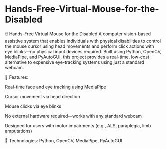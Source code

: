 # Hands-Free-Virtual-Mouse-for-the-Disabled
🖱️ Hands-Free Virtual Mouse for the Disabled
A computer vision-based assistive system that enables individuals with physical disabilities to control the mouse cursor using head movements and perform click actions with eye blinks—no physical input devices required. Built using Python, OpenCV, MediaPipe, and PyAutoGUI, this project provides a real-time, low-cost alternative to expensive eye-tracking systems using just a standard webcam.

🔧 Features:

Real-time face and eye tracking using MediaPipe

Cursor movement via head direction

Mouse clicks via eye blinks

No external hardware required—works with any standard webcam

Designed for users with motor impairments (e.g., ALS, paraplegia, limb amputations)

🚀 Technologies: Python, OpenCV, MediaPipe, PyAutoGUI

